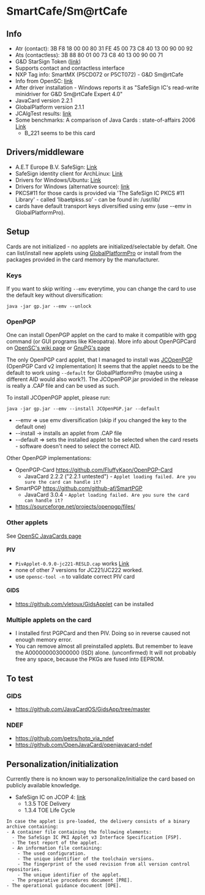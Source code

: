 # SmartCafe/Sm@rtCafe 
## Info
- Atr (contact): 3B F8 18 00 00 80 31 FE 45 00 73 C8 40 13 00 90 00 92 
- Ats (contactless): 3B 88 80 01 00 73 C8 40 13 00 90 00 71
- G&D StarSign Token ([link](https://www.gi-de.com/en/digital-security/identity-technology/enterprise-security/hardware-based-authentication))
- Supports contact and contactless interface
- NXP Tag info: SmartMX (P5CD072 or P5CT072) - G&D Sm@rtCafe 
- Info from OpenSC: [link](https://github.com/OpenSC/OpenSC/wiki/StarSign-Token)
- After driver installation - Windows reports it as "SafeSign IC's read-write minidriver for G&D Sm@rtCafe Expert 4.0"
- JavaCard version 2.2.1
- GlobalPlatform version 2.1.1
- JCAlgTest results: [link](https://github.com/crocs-muni/jcalgtest_results/blob/main/javacard/Profiles/results/G%2BD_Smart_Cafe_Expert_4.x_V2_ICFabDate_2007_079_ALGSUPPORT__3b_f8_18_00_00_80_31_fe_45_00_73_c8_40_13_00_90_00_92_(provided_by_PetrS).csv)
- Some benchmarks: A comparison of Java Cards : state-of-affairs 2006 [Link](https://pure.tue.nl/ws/files/1889673/627238.pdf)
  - B_221 seems to be this card

## Drivers/middleware
- A.E.T Europe B.V. SafeSign: [Link](https://aeteurope.com/safesign/)
- SafeSign identity client for ArchLinux: [Link](https://aur.archlinux.org/packages/safesignidentityclient?O=20)
- Drivers for Windows/Ubuntu: [Link](https://safesign.gdamericadosul.com.br/download)
- Drivers for Windows (alternative source): [link](https://safeweb.com.br/suporte/centraldedownloads/cartao)
- PKCS#11 for those cards is provided via 'The SafeSign IC PKCS #11 Library' - called ‘libaetpkss.so’ - can be found in: /usr/lib/
- cards have default transport keys diversified using emv (use --emv in GlobalPlatformPro).
## Setup
Cards are not initialized - no applets are initialized/selectable by defalt. One can list/install new applets using [GlobalPlatformPro](https://github.com/martinpaljak/GlobalPlatformPro) or install from the packages provided in the card memory by the manufacturer.
### Keys
If you want to skip writing `--emv` everytime, you can change the card to use the default key without diversification:
```
java -jar gp.jar --emv --unlock
```

### OpenPGP
One can install OpenPGP applet on the card to make it compatible with gpg command (or GUI programs like Kleopatra). More info about OpenPGPCard on [OpenSC's wiki page](https://github.com/OpenSC/OpenSC/wiki/OpenPGP-card) or [GnuPG's page](https://www.gnupg.org/howtos/card-howto/en/smartcard-howto-single.html#id2505522)

The only OpenPGP card applet, that I managed to install was [JCOpenPGP](https://sourceforge.net/projects/jcopenpgp/) (OpenPGP Card v2 implementation)
It seems that the applet needs to be the default to work using `--default` for GlobalPlatformPro (maybe using a different AID would also work?). The JCOpenPGP.jar provided in the release is really a .CAP file and can be used as such.

To install JCOpenPGP applet, please run:
```
java -jar gp.jar --emv --install JCOpenPGP.jar --default
```
- --emv => use emv diversification (skip if you changed the key to the default one)
- --install -> installs an applet from .CAP file
- --default => sets the installed applet to be selected when the card resets - software doesn't need to select the correct AID.

Other OpenPGP implementations:
- OpenPGP-Card https://github.com/FluffyKaon/OpenPGP-Card
  - JavaCard 2.2.2 ("2.2.1 untested") - `Applet loading failed. Are you sure the card can handle it?`
- SmartPGP https://github.com/github-af/SmartPGP
  - JavaCard 3.0.4 - `Applet loading failed. Are you sure the card can handle it?`
- https://sourceforge.net/projects/openpgp/files/

### Other applets
See [OpenSC JavaCards page](https://github.com/OpenSC/OpenSC/wiki/JavaCards)
#### PIV
- `PivApplet-0.9.0-jc221-RESLD.cap` works [Link](https://github.com/arekinath/PivApplet)
- none of other 7 versions for JC221/JC222 worked.
- use `opensc-tool -n` to validate correct PIV card
#### GIDS
- https://github.com/vletoux/GidsApplet can be installed

### Multiple applets on the card
- I installed first PGPCard and then PIV. Doing so in reverse caused not enough memory error.
- You can remove almost all preinstalled applets. But remember to leave the A000000003000000 (ISD) alone. (unconfirmed) It will not probably free any space, because the PKGs are fused into EEPROM.

## To test
### GIDS
- https://github.com/JavaCardOS/GidsApp/tree/master

### NDEF
- https://github.com/petrs/hotp_via_ndef
- https://github.com/OpenJavaCard/openjavacard-ndef

## Personalization/initialization
Currently there is no known way to personalize/initialize the card based on publicly available knowledge.
- SafeSign IC on JCOP 4: [link](https://www.tuv-nederland.nl/assets/files/cerfiticaten/2021/05/nscib-cc-0274076-st.pdf)
  - 1.3.5 TOE Delivery
  - 1.3.4 TOE Life Cycle
```
In case the applet is pre-loaded, the delivery consists of a binary archive containing:
- A container file containing the following elements:
  - The SafeSign IC PKI Applet v3 Interface Specification [FSP].
  - The test report of the applet.
  - An information file containing:
    - The used configuration.
    - The unique identifier of the toolchain versions.
    - The fingerprint of the used revision from all version control repositories.
    - The unique identifier of the applet.
  - The preparative procedures document [PRE].
- The operational guidance document [OPE].
```